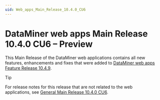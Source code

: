 ```yaml
---
uid: Web_apps_Main_Release_10.4.0_CU6
---
```


# DataMiner web apps Main Release 10.4.0 CU6 – Preview

This Main Release of the DataMiner web applications contains all new features, enhancements and fixes that were added to [DataMiner web apps Feature Release 10.4.9](xref:Web_apps_Feature_Release_10.4.9).

> [!TIP]
> For release notes for this release that are not related to the web applications, see [General Main Release 10.4.0 CU6](xref:General_Main_Release_10.4.0_CU6).

